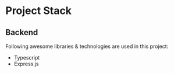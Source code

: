 # Project Stack

## Backend

Following awesome libraries & technologies are used in this project:

- Typescript
- Express.js